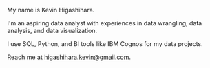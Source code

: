 My name is Kevin Higashihara.

I'm an aspiring data analyst with experiences in data wrangling, data analysis, and data visualization.

I use SQL, Python, and BI tools like IBM Cognos for my data projects.

Reach me at higashihara.kevin@gmail.com.

<!---
kevhiga/kevhiga is a ✨ special ✨ repository because its `README.md` (this file) appears on your GitHub profile.
You can click the Preview link to take a look at your changes.
--->
